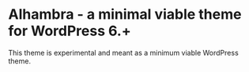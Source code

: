 # Alhambra - a minimal viable theme for WordPress 6.+

This theme is experimental and meant as a minimum viable WordPress theme. 

